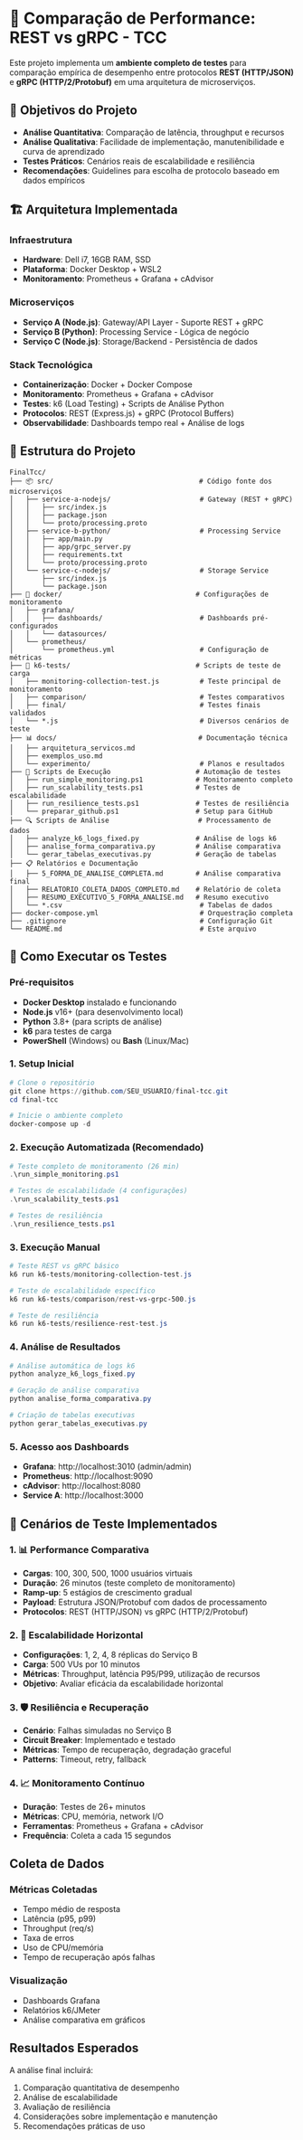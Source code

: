 # 🚀 Comparação de Performance: REST vs gRPC - TCC

Este projeto implementa um **ambiente completo de testes** para comparação empírica de desempenho entre protocolos **REST (HTTP/JSON)** e **gRPC (HTTP/2/Protobuf)** em uma arquitetura de microserviços.

## 🎯 Objetivos do Projeto

- **Análise Quantitativa**: Comparação de latência, throughput e recursos
- **Análise Qualitativa**: Facilidade de implementação, manutenibilidade e curva de aprendizado
- **Testes Práticos**: Cenários reais de escalabilidade e resiliência
- **Recomendações**: Guidelines para escolha de protocolo baseado em dados empíricos

## 🏗️ Arquitetura Implementada

### Infraestrutura
- **Hardware**: Dell i7, 16GB RAM, SSD
- **Plataforma**: Docker Desktop + WSL2
- **Monitoramento**: Prometheus + Grafana + cAdvisor

### Microserviços
- **Serviço A (Node.js)**: Gateway/API Layer - Suporte REST + gRPC
- **Serviço B (Python)**: Processing Service - Lógica de negócio
- **Serviço C (Node.js)**: Storage/Backend - Persistência de dados

### Stack Tecnológica
- **Containerização**: Docker + Docker Compose
- **Monitoramento**: Prometheus + Grafana + cAdvisor
- **Testes**: k6 (Load Testing) + Scripts de Análise Python
- **Protocolos**: REST (Express.js) + gRPC (Protocol Buffers)
- **Observabilidade**: Dashboards tempo real + Análise de logs

## 📁 Estrutura do Projeto

```
FinalTcc/
├── 📦 src/                                    # Código fonte dos microserviços
│   ├── service-a-nodejs/                      # Gateway (REST + gRPC)
│   │   ├── src/index.js
│   │   ├── package.json
│   │   └── proto/processing.proto
│   ├── service-b-python/                      # Processing Service
│   │   ├── app/main.py
│   │   ├── app/grpc_server.py
│   │   ├── requirements.txt
│   │   └── proto/processing.proto
│   └── service-c-nodejs/                      # Storage Service
│       ├── src/index.js
│       └── package.json
├── 🐳 docker/                                 # Configurações de monitoramento
│   ├── grafana/
│   │   ├── dashboards/                        # Dashboards pré-configurados
│   │   └── datasources/
│   └── prometheus/
│       └── prometheus.yml                     # Configuração de métricas
├── 🧪 k6-tests/                               # Scripts de teste de carga
│   ├── monitoring-collection-test.js          # Teste principal de monitoramento
│   ├── comparison/                            # Testes comparativos
│   ├── final/                                 # Testes finais validados
│   └── *.js                                   # Diversos cenários de teste
├── 📊 docs/                                   # Documentação técnica
│   ├── arquitetura_servicos.md
│   ├── exemplos_uso.md
│   └── experimento/                           # Planos e resultados
├── 🚀 Scripts de Execução                     # Automação de testes
│   ├── run_simple_monitoring.ps1             # Monitoramento completo
│   ├── run_scalability_tests.ps1             # Testes de escalabilidade
│   ├── run_resilience_tests.ps1              # Testes de resiliência
│   └── preparar_github.ps1                   # Setup para GitHub
├── 🔍 Scripts de Análise                      # Processamento de dados
│   ├── analyze_k6_logs_fixed.py              # Análise de logs k6
│   ├── analise_forma_comparativa.py          # Análise comparativa
│   └── gerar_tabelas_executivas.py           # Geração de tabelas
├── 📋 Relatórios e Documentação
│   ├── 5_FORMA_DE_ANALISE_COMPLETA.md        # Análise comparativa final
│   ├── RELATORIO_COLETA_DADOS_COMPLETO.md    # Relatório de coleta
│   ├── RESUMO_EXECUTIVO_5_FORMA_ANALISE.md   # Resumo executivo
│   └── *.csv                                  # Tabelas de dados
├── docker-compose.yml                         # Orquestração completa
├── .gitignore                                 # Configuração Git
└── README.md                                  # Este arquivo
```

## 🚀 Como Executar os Testes

### Pré-requisitos
- **Docker Desktop** instalado e funcionando
- **Node.js** v16+ (para desenvolvimento local)
- **Python** 3.8+ (para scripts de análise)
- **k6** para testes de carga
- **PowerShell** (Windows) ou **Bash** (Linux/Mac)

### 1. Setup Inicial
```powershell
# Clone o repositório
git clone https://github.com/SEU_USUARIO/final-tcc.git
cd final-tcc

# Inicie o ambiente completo
docker-compose up -d
```

### 2. Execução Automatizada (Recomendado)
```powershell
# Teste completo de monitoramento (26 min)
.\run_simple_monitoring.ps1

# Testes de escalabilidade (4 configurações)
.\run_scalability_tests.ps1

# Testes de resiliência
.\run_resilience_tests.ps1
```

### 3. Execução Manual
```powershell
# Teste REST vs gRPC básico
k6 run k6-tests/monitoring-collection-test.js

# Teste de escalabilidade específico
k6 run k6-tests/comparison/rest-vs-grpc-500.js

# Teste de resiliência
k6 run k6-tests/resilience-rest-test.js
```

### 4. Análise de Resultados
```powershell
# Análise automática de logs k6
python analyze_k6_logs_fixed.py

# Geração de análise comparativa
python analise_forma_comparativa.py

# Criação de tabelas executivas
python gerar_tabelas_executivas.py
```

### 5. Acesso aos Dashboards
- **Grafana**: http://localhost:3010 (admin/admin)
- **Prometheus**: http://localhost:9090
- **cAdvisor**: http://localhost:8080
- **Service A**: http://localhost:3000

## 🧪 Cenários de Teste Implementados

### 1. 📊 Performance Comparativa
- **Cargas**: 100, 300, 500, 1000 usuários virtuais
- **Duração**: 26 minutos (teste completo de monitoramento)
- **Ramp-up**: 5 estágios de crescimento gradual
- **Payload**: Estrutura JSON/Protobuf com dados de processamento
- **Protocolos**: REST (HTTP/JSON) vs gRPC (HTTP/2/Protobuf)

### 2. 🔄 Escalabilidade Horizontal
- **Configurações**: 1, 2, 4, 8 réplicas do Serviço B
- **Carga**: 500 VUs por 10 minutos
- **Métricas**: Throughput, latência P95/P99, utilização de recursos
- **Objetivo**: Avaliar eficácia da escalabilidade horizontal

### 3. 🛡️ Resiliência e Recuperação
- **Cenário**: Falhas simuladas no Serviço B
- **Circuit Breaker**: Implementado e testado
- **Métricas**: Tempo de recuperação, degradação graceful
- **Patterns**: Timeout, retry, fallback

### 4. 📈 Monitoramento Contínuo
- **Duração**: Testes de 26+ minutos
- **Métricas**: CPU, memória, network I/O
- **Ferramentas**: Prometheus + Grafana + cAdvisor
- **Frequência**: Coleta a cada 15 segundos

## Coleta de Dados

### Métricas Coletadas
- Tempo médio de resposta
- Latência (p95, p99)
- Throughput (req/s)
- Taxa de erros
- Uso de CPU/memória
- Tempo de recuperação após falhas

### Visualização
- Dashboards Grafana
- Relatórios k6/JMeter
- Análise comparativa em gráficos

## Resultados Esperados

A análise final incluirá:
1. Comparação quantitativa de desempenho
2. Análise de escalabilidade
3. Avaliação de resiliência
4. Considerações sobre implementação e manutenção
5. Recomendações práticas de uso
